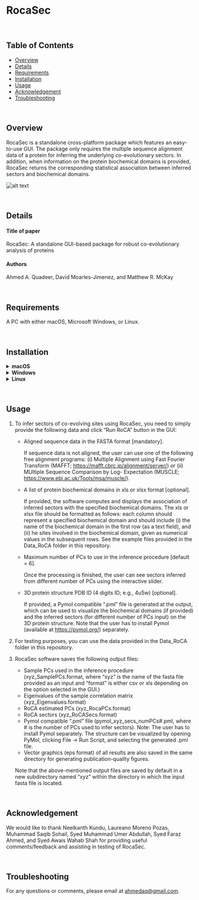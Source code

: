 # RocaSec

&nbsp;
## Table of Contents
*  [Overview](#overview)
*  [Details](#details)
*  [Requirements](#requirements)
*  [Installation](#installation)
*  [Usage](#usage)
*  [Acknowledgement](#acknowledgement)
*  [Troubleshooting](#troubleshooting)

&nbsp;
## Overview
RocaSec is a standalone cross-platform package which features an easy-to-use GUI. The package only requires the multiple sequence alignment data of a protein for inferring the underlying co-evolutionary sectors. In addition, when information on the protein biochemical domains is provided, RocaSec returns the corresponding statistical association between inferred sectors and biochemical domains.

![alt text][RocaSecGUI]

[RocaSecGUI]: https://github.com/ahmedaq/RocaSec/blob/master/RocaSec2.png "RocaSec GUI"

&nbsp;
## Details
#### Title of paper
RocaSec: A standalone GUI-based package for robust co-evolutionary analysis of proteins
#### Authors
Ahmed A. Quadeer, David Moarles-Jimenez, and Matthew R. McKay

&nbsp;
## Requirements
A PC with either macOS, Microsoft Windows, or Linux.

&nbsp;
## Installation
<details>
  <summary>
    <b> macOS </b>
  </summary>  
&nbsp;

RocaSec can be installed using one of the following methods on macOS:

#### Method 1: Downloading MATLAB Runtime separately and running directly the RoCA app without any installation

1. Download and install the Macintosh version of the MATLAB Runtime for R2017b from the following link on the MathWorks website http://ssd.mathworks.com/supportfiles/downloads/R2017b/deployment_files/R2017b/installers/maci64/MCR_R2017b_maci64_installer.dmg. This will install MATLAB Runtime at /Applications/MATLAB/MATLAB_Runtime. Note that the RoCA application will not work with any older or newer version of the MATLAB Runtime.

2. Download this "RocaSec" repository. A folder named "RocaSec-master" will be made on your computer.

3. To run the app, open terminal, go to the newly created folder /RocaSec-master/macos/ directory and type the following command:
    ```
    ./run_RocaSec.sh /Applications/MATLAB/MATLAB_Runtime/v93/
    ```
This will open the GUI of the RocaSec software.


#### Method 2: Using the MATLAB Runtime installer

1.	Download the installer "RocaSec_mcr" from http://bit.ly/RocaSec_v1_macOS (size: ~1 GB) and install the application by following the guidelines in the setup window as follows:
      * Make sure to install RocaSec in any folder other than the “Applications” folder (e.g., you can create a new folder on your Desktop or in Documents folder). In this tutorial, we assume that you made a folder “RoCA_dir” in your “Documents folder”.
      * Do not change the default installation folder ("Applications") of MATLAB runtime libraries. 
      * This will install RoCA_gui as well as MATLAB runtime libraries (required to run the app). This procedure may take 2 – 3 minutes on a standard computer.

2.	To run the app, open terminal, go to the newly created folder /Documents/RoCA_dir/applications/ directory and type the following command:
    ```
    ./run_RocaSec.sh /Applications/MATLAB/MATLAB_Runtime/v93/
    ```
This will open the GUI of the RocaSec software.
</details>

<details>
  <summary>
    <b> Windows </b>
  </summary>  
&nbsp;

RocaSec application can be installed using one of the following methods on Microsoft Windows OS:

#### Method 1: Downloading MATLAB Runtime separately and running directly the RoCA app without any installation

1.	Download and install the Windows version of the MATLAB Runtime for R2018a from the following link on the MathWorks website http://ssd.mathworks.com/supportfiles/downloads/R2018a/deployment_files/R2018a/installers/win64/MCR_R2018a_win64_installer.exe. This will install MATLAB Runtime in the Program Files directory. Note that the RoCA application will not work with any older or newer version of the MATLAB Runtime.

2. Download this "RocaSec" repository. A folder named "RocaSec-master" will be made on your computer.

3. Go to \RocaSec-master\windows\ directory and run the RoCA app by double clicking “RocaSec.exe” in this folder. This will open the GUI of the RoCA software. 
    
    Note that antivirus programs, if installed, may block running the software. If this problem arises (noticed for example in the case of Avast and F-secure antivirus), add the program in trusted applications and then run it.

#### Method 2: Using the MATLAB Runtime installer

1.	Download the installer "RocaSec_mcr" from http://bit.ly/RocaSec_v1_win (size: ~1 GB) and install the application by following the guidelines in the setup window as follows:
      * Make sure to install RocaSec in any folder other than the “Program Files” folder (e.g., you can create a new folder on your Desktop or in Documents folder). In this tutorial, we assume that you made a folder “RoCA_dir” in your “Documents folder”.
      * Do not change the default installation folder (“Program Files”) of MATLAB runtime libraries. 
      * This will install RocaSec as well as MATLAB runtime libraries (required to run the app). This procedure may take 2 – 3 minutes on a standard computer.

2.	Run the installed app by double clicking “RocaSec.exe” located in your newly created folder (e.g.,\Documents\RoCA_dir\application\). This will open the GUI of the RocaSec software. 
    
    Note that antivirus programs, if installed, may block running the software. If this problem arises (noticed for example in the case of Avast and F-secure antivirus), add the program in trusted applications and then run it.

</details>

<details>
  <summary>
    <b> Linux </b>
  </summary>  
&nbsp;

RocaSec application can be installed using one of the following methods on Linux OS (tests have been done on CentOS Linux 7, Ubuntu 16.04 LTS and 18.04 LTS):

#### Method 1: Downloading MATLAB Runtime separately and running directly the RoCA app without any installation

1.	Download the Linux version of the MATLAB Runtime for R2018a from the following link on the MathWorks website: http://ssd.mathworks.com/supportfiles/downloads/R2018a/deployment_files/R2018a/installers/glnxa64/MCR_R2018a_glnxa64_installer.zip. 

      Unzip the downloaded zip file in a folder (e.g., MCR_downloaded). Open terminal, go to the directory of the downloaded zip file and type the following commands (admin password on user's computer required): 
      ```
      sudo chmod +x install
      ./install
      ```
      This will open the MATLAB Runtime setup window. Follow the guidelines in the setup window and install MATLAB Runtime in the directory /Documents/MATLAB_Runtime. Note that the RoCA application will not work with any older or newer version of the MATLAB Runtime.

2. Download this "RocaSec" repository. A folder named "RocaSec-master" will be made on your computer.
3. Open terminal and go to /RocaSec-master/Linux/ directory and type the following command (admin password on user's computer required): 
      ```
      sudo ./run_RocaSec.sh /home/UserName/Documents/MATLAB_Runtime/v94/
      ```
      where “UserName” is the name of the directory in which the Documents folder is located. This will open the GUI of the RocaSec software.

#### Method 2: Using the MATLAB Runtime installer

1.	Install the RocaSec application as follows:
      * Download the installer "RocaSec_mcr.install" from http://bit.ly/RocaSec_v1_linux (size: ~1 GB) to a directory on your computer. Here onwards, we assume that you download it in the "Documents" folder.
      * Open terminal and go to the "Documents" folder and type the following command (admin password on user's computer required): 
      ```
      sudo chmod +x RocaSec_mcr.install
      ```
      * Go to the "Documents" folder, double click on the installer file “RocaSec_mcr.install”, and follow the guidelines in the setup window.
      * Please make sure to install RocaSec in any folder other than the system folders (e.g., you can create a new folder on your Desktop or in Documents folder). In this tutorial, we assume that you made a folder “RoCA_dir” in your “Documents folder”.
      * Install MATLAB Runtime in the directory /Documents/MATLAB_Runtime/.
      * This will install RocaSec as well as MATLAB runtime libraries (required to run the app). This procedure may take 2 – 3 minutes on a standard computer.

2.	To run the application, open terminal and go to the directory /Documents/RoCA_dir/application/ and type the following command (admin password on user's computer required): 
      ```
      sudo ./run_RocaSec.sh /home/UserName/Documents/MATLAB_Runtime/v94/
      ```
      where “UserName” is the name of the directory in which the Documents folder is located. This will open the GUI of the RocaSec software.
</details>


&nbsp;
## Usage

1.	To infer sectors of co-evolving sites using RocaSec, you need to simply provide the following data and click “Run RoCA” button in the GUI:
      * Aligned sequence data in the FASTA format [mandatory].
      
        If sequence data is not aligned, the user can use one of the following free alignment programs: (i) Multiple Alignment using Fast Fourier Transform (MAFFT; https://mafft.cbrc.jp/alignment/server/) or (ii) MUltiple Sequence Comparison by Log- Expectation (MUSCLE; https://www.ebi.ac.uk/Tools/msa/muscle/).

      * A list of protein biochemical domains in xls or xlsx format [optional]. 
        
        If provided, the software computes and displays the association of inferred sectors with the specified biochemical domains. The xls or xlsx file should be formatted as follows: each column should represent a specified biochemical domain and should include (i) the name of the biochemical domain in the first row (as a text field), and (ii) he sites involved in the biochemical domain, given as numerical values in the subsequent rows. See the example files provided in the Data_RoCA folder in this repository.
        
      * Maximum number of PCs to use in the inference procedure [default = 6]. 
      
        Once the processing is finished, the user can see sectors inferred from different number of PCs using the interactive slider.
        
      * 3D protein structure PDB ID (4 digits ID; e.g., 4u5w) [optional]. 
        
        If provided, a Pymol compatible “.pml” file is generated at the output, which can be used to visualize the biochemical domains (if provided) and the inferred sectors (for different number of PCs input) on the 3D protein structure. Note that the user has to install Pymol (available at https://pymol.org/) separately.


2.	For testing purposes, you can use the data provided in the Data_RoCA folder in this repository. 

3.	RocaSec software saves the following output files:
      * Sample PCs used in the inference procedure (xyz_SamplePCs.format, where “xyz” is the name of the fasta file provided as an input and “format” is either csv or xls depending on the option selected in the GUI.)
      * Eigenvalues of the sample correlation matrix (xyz_Eigenvalues.format)
      * RoCA estimated PCs (xyz_RocaPCs.format)
      * RoCA sectors (xyz_RoCASecs.format)
      * Pymol compatible “.pml” file (pymol_xyz_secs_numPCs#.pml, where # is the number of PCs used to infer sectors). Note: The user has to install Pymol separately. The structure can be visualized by opening PyMol, clicking File -> Run Script, and selecting the generated .pml file. 
      * Vector graphics (eps format) of all results are also saved in the same directory for generating publication-quality figures.

    Note that the above-mentioned output files are saved by default in a new subdirectory named “xyz” within the directory in which the input fasta file is located.

&nbsp;
## Acknowledgement

We would like to thank Neelkanth Kundu, Laureano Moreno Pozas, Muhammad Saqib Sohail, Syed Muhammad Umer Abdullah, Syed Faraz Ahmed, and Syed Awais Wahab Shah for providing useful comments/feedback and assisting in testing of RocaSec. 

&nbsp;
## Troubleshooting
For any questions or comments, please email at ahmedaq@gmail.com. 
